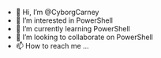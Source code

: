 - 👋 Hi, I’m @CyborgCarney
- 👀 I’m interested in PowerShell
- 🌱 I’m currently learning PowerShell
- 💞️ I’m looking to collaborate on PowerShell
- 📫 How to reach me ...

<!---
CyborgCarney/CyborgCarney is a ✨ special ✨ repository because its `README.md` (this file) appears on your GitHub profile.
You can click the Preview link to take a look at your changes.
--->
